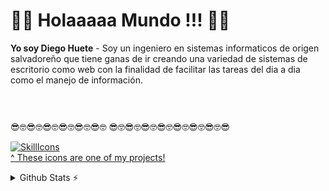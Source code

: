 
#         👋👋 Holaaaaa Mundo !!! 👋👋

**Yo soy Diego Huete** - Soy un ingeniero en sistemas informaticos de origen salvadoreño que tiene ganas de ir creando una variedad de sistemas de escritorio como web con la finalidad de facilitar las tareas del dia a dia como el manejo de información.


#     <img src="https://giphy.com/embed/qgQUggAC3Pfv687qPC" alt="" width="”100”" height="”100”" />



😎🤓😎🤓😎🤓😎🤓😎🤓😎🤓 😎🤓😎🤓😎🤓😎🤓😎🤓😎🤓😎🤓😎

[![SkillIcons](https://skillicons.dev/icons?i=linkedin,mysql,html,css,windows,wordpress,vscode,visualstudio,ubuntu,sublime,postgres,github,git,cs,bitbucket,sqlserver)](https://skillicons.dev)<br/>
[^ These icons are one of my projects!](https://github.com/tandpfun/skill-icons)


<details>
  <summary>Github Stats ⚡</summary>
  
  <a href="#">![Github stats](https://github-readme-stats.vercel.app/api?username=tandpfun&theme=blueberry&count_private=true&hide_border=true&line_height=20)</a>
  <a href="#">![Top Langs](https://github-readme-stats.vercel.app/api/top-langs/?username=tandpfun&layout=compact&theme=blueberry&count_private=true&hide_border=true)</a>
</details>